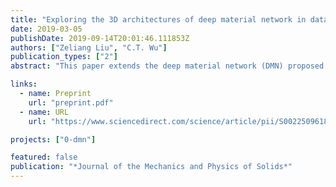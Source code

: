 ```yaml
---
title: "Exploring the 3D architectures of deep material network in data-driven multiscale mechanics"
date: 2019-03-05
publishDate: 2019-09-14T20:01:46.111853Z
authors: ["Zeliang Liu", "C.T. Wu"]
publication_types: ["2"]
abstract: "This paper extends the deep material network (DMN) proposed by Liu et al. (2019) to tackle general 3-dimensional (3D) problems with arbitrary material and geometric nonlinearities. It discovers a new way of describing multiscale heterogeneous materials by a multi-layer network structure and mechanistic building blocks. The data-driven framework of DMN is discussed in detail about the offline training and online extrapolation stages. Analytical solutions of the 3D building block with a two-layer structure in both small- and finite-strain formulations are derived based on interfacial equilibrium conditions and kinematic constraints. With linear elastic data generated by direct numerical simulations on a representative volume element (RVE), the network can be effectively trained in the offline stage using stochastic gradient descent and advanced model compression algorithms. Efficiency and accuracy of DMN on addressing the long-standing 3D RVE challenges with complex morphologies and material laws are validated through numerical experiments, including 1) hyperelastic particle-reinforced rubber composite with Mullins effect; 2) polycrystalline materials with rate-dependent crystal plasticity; 3) carbon fiber reinforced polymer (CFRP) composites with fiber anisotropic elasticity and matrix plasticity. In particular, we demonstrate a three-scale homogenization procedure of CFRP system by concatenating the microscale and mesoscale material networks. The complete learning and extrapolation procedures of DMN establish a reliable data-driven framework for multiscale material modeling and design."

links:
  - name: Preprint
    url: "preprint.pdf"
  - name: URL
    url: "https://www.sciencedirect.com/science/article/pii/S0022509618310688"

projects: ["0-dmn"]

featured: false
publication: "*Journal of the Mechanics and Physics of Solids*"
---
```


